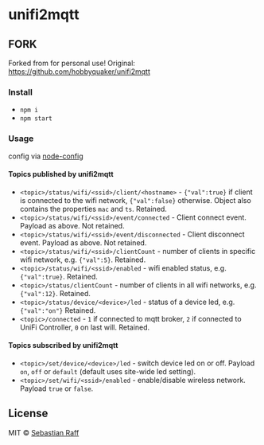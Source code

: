 # unifi2mqtt

## FORK

Forked from for personal use! Original: https://github.com/hobbyquaker/unifi2mqtt

### Install

* `npm i`
* `npm start`

### Usage 

config via [node-config](https://github.com/lorenwest/node-config)

#### Topics published by unifi2mqtt

* `<topic>/status/wifi/<ssid>/client/<hostname>` - `{"val":true}` if client is connected to the wifi network, `{"val":false}`
otherwise. Object also contains the properties `mac` and `ts`. Retained.
* `<topic>/status/wifi/<ssid>/event/connected` - Client connect event. Payload as above. Not retained.
* `<topic>/status/wifi/<ssid>/event/disconnected` - Client disconnect event. Payload as above. Not retained.
* `<topic>/status/wifi/<ssid>/clientCount` - number of clients in specific wifi network, e.g. `{"val":5}`. Retained.
* `<topic>/status/wifi/<ssid>/enabled` - wifi enabled status, e.g. `{"val":true}`. Retained.
* `<topic>/status/clientCount` - number of clients in all wifi networks, e.g. `{"val":12}`. Retained.
* `<topic>/status/device/<device>/led` - status of a device led, e.g. `{"val":"on"}` Retained.
* `<topic>/connected` - `1` if connected to mqtt broker, `2` if connected to UniFi Controller, `0` on last will. 
Retained.


#### Topics subscribed by unifi2mqtt

* `<topic>/set/device/<device>/led` - switch device led on or off. Payload `on`, `off` or `default` (default uses 
site-wide led setting).
* `<topic>/set/wifi/<ssid>/enabled` - enable/disable wireless network. Payload `true` or `false`.

## License

MIT © [Sebastian Raff](https://github.com/hobbyquaker)

[mit-badge]: https://img.shields.io/badge/License-MIT-blue.svg?style=flat
[mit-url]: LICENSE
